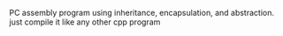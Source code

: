 PC assembly program using inheritance, encapsulation, and abstraction. 
just compile it like any other cpp program
